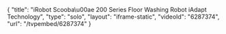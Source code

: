 {
    "title": "iRobot Scooba\u00ae 200 Series Floor Washing Robot iAdapt Technology",
    "type": "solo",
    "layout": "iframe-static",
    "videoId": "6287374",
    "url": "\/tvpembed\/6287374"
}